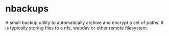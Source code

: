 nbackups
========

A small backup utility to automatically archive and encrypt a set of paths. It is
typically storing files to a nfs, webdav or other remote filesystem.
